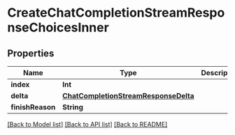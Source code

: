# CreateChatCompletionStreamResponseChoicesInner

## Properties
Name | Type | Description | Notes
------------ | ------------- | ------------- | -------------
**index** | **Int** |  | [optional] 
**delta** | [**ChatCompletionStreamResponseDelta**](ChatCompletionStreamResponseDelta.md) |  | [optional] 
**finishReason** | **String** |  | [optional] 

[[Back to Model list]](../README.md#documentation-for-models) [[Back to API list]](../README.md#documentation-for-api-endpoints) [[Back to README]](../README.md)


